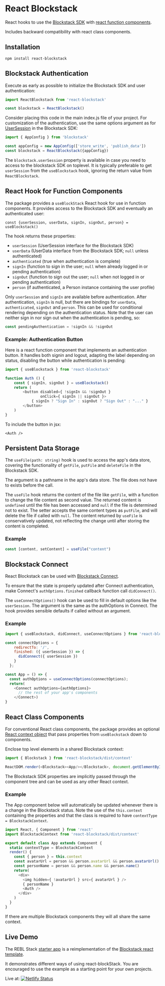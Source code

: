 # React Blockstack

React hooks to use the [Blockstack SDK](https://blockstack.github.io/blockstack.js/)
with [react function components](https://reactjs.org/docs/components-and-props.html).

Includes backward compatibility with react class components.

## Installation

    npm install react-blockstack

## Blockstack Authentication

Execute as early as possible to initialize the Blockstack SDK and user authentication:

````javascript
import ReactBlockstack from 'react-blockstack'

const blockstack = ReactBlockstack()
````

Consider placing this code in the main index.js file of your project. For customization of the authentication, use the same options argument as for [UserSession](https://blockstack.github.io/blockstack.js/classes/usersession.html) in the Blockstack SDK:

````javascript
import { AppConfig } from 'blockstack'

const appConfig = new AppConfig(['store_write', 'publish_data'])
const blockstack = ReactBlockstack({appConfig})
````

The `blockstack.userSession` property is available in case you need to access to the blockstack SDK on toplevel. It is typically preferable to get `userSession` from the `useBlockstack` hook, ignoring the return value from `ReactBlockstack`.

## React Hook for Function Components

The package provides a `useBlockStack` React hook for use in function components. It provides access to the Blockstack SDK and eventually an authenticated user:

    const {userSession, userData, signIn, signOut, person} = useBlockstack()

The hook returns these properties:

* `userSession` (UserSession interface for the Blockstack SDK)
* `userData` (UserData interface from the Blockstack SDK; `null` unless authenticated)
* `authenticated` (true when authentication is complete)
* `signIn` (function to sign in the user; `null` when already logged in or pending authentication)
* `signOut` (function to sign out the user; `null` when not logged in or pending authentication)
* `person` (if authenticated, a Person instance containing the user profile)

Only `userSession` and `signIn` are available before authentication.
After authentication, `signIn` is null, but there are bindings for
`userData`, `authenticated`, `signOut` and `person`. This can be used for conditional rendering
depending on the authentication status. Note that the user can neither sign in nor sign out when the authentication is pending, so:

```javascript
const pendingAuthentication = !signIn && !signOut
```

### Example: Authentication Button

Here is a react function component that implements an authentication button.
It handles both signin and logout, adapting the label depending on status,
disabling the button while authentication is pending:

````javascript
import { useBlockstack } from 'react-blockstack'

function Auth () {
    const { signIn, signOut } = useBlockstack()
    return (
        <button disabled={ !signIn && !signOut }
                onClick={ signIn || signOut }>
            { signIn ? "Sign In" : signOut ? "Sign Out" : "..." }
        </button>
    )
}
````

To include the button in jsx:

    <Auth />

## Persistent Data Storage

The `useFile(path: string)` hook is used to access the app's data store, covering
the functionality of `getFile`, `putFile` and `deleteFile` in the Blockstack SDK.

The argument is a pathname in the app's data store. The file does not have to exists before the call.

The `useFile` hook returns the content of the file like `getFile`, with a function to change the file content as second value. The returned content is `undefined` until the file has been accessed and `null` if the file is determined not to exist. The setter accepts the same content types as `putFile`, and will delete the file if called with `null`. The content returned by `useFile` is conservatively updated, not reflecting the change until after storing the content is completed.

### Example

```javascript
const [content, setContent] = useFile("content")
```

## Blockstack Connect

React Blockstack can be used with
[Blockstack Connect](https://github.com/blockstack/ux/tree/master/packages/connect).

To ensure that the state is properly updated after Connect authentication,
make Connect's `authOptions.finished` callback function call `didConnect()`.

The `useConnectOptions()` hook can be used to fill in default options like the 
`userSession`. The argument is the same as the authOptions in Connect. 
The hook provides sensible defaults if called without an argument.

### Example

```javascript
import { useBlockstack, didConnect, useConnectOptions } from 'react-blockstack'

const connectOptions = {
    redirectTo: '/',
    finished: ({ userSession }) => {
      didConnect({ userSession })
    }
  };

const App = () => {
  const authOptions = useConnectOptions(connectOptions);
  return(
    <Connect authOptions={authOptions}>
      // the rest of your app's components
    </Connect>)
}

```

## React Class Components

For conventional React class components, the package provides an optional
[React context object](https://reactjs.org/docs/context.html)
that pass properties from `useBlockstack` down to components.

Enclose top level elements in a shared Blockstack context:

````javascript
import { Blockstack } from 'react-blockstack/dist/context'

ReactDOM.render(<Blockstack><App/></Blockstack>, document.getElementById('app-root'))
````

The Blockstack SDK properties are implicitly passed through the component tree and can be used as any other React context.

### Example

The App component below will automatically be updated whenever there is a change in the Blockstack status. Note the use of the `this.context` containing the properties and
that the class is required to have `contextType = BlockstackContext`.

````javascript
import React, { Component } from 'react'
import BlockstackContext from 'react-blockstack/dist/context'

export default class App extends Component {
  static contextType = BlockstackContext
  render() {
    const { person } = this.context
    const avatarUrl = person && person.avatarUrl && person.avatarUrl()
    const personName = person && person.name && person.name()
    return(
      <div>
        <img hidden={ !avatarUrl } src={ avatarUrl } />
        { personName }
        <Auth />
      </div>
    )
  }
}
````

If there are multiple Blockstack components they will all share the same context.

## Live Demo

The REBL Stack [starter app](https://github.com/REBL-Stack/starter-app)
is a reimplementation of the
[Blockstack react template](https://github.com/blockstack/blockstack-app-generator/tree/master/react/templates).

It demonstrates different ways of using react-blockStack.
You are encouraged to use the example as a starting point for your own projects.

Live at:
[![Netlify Status](https://api.netlify.com/api/v1/badges/4c1f3c5b-c184-4659-935a-c66065978127/deploy-status)](https://react-blockstack.netlify.com)
